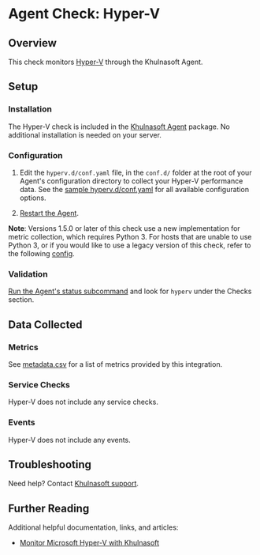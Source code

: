 # Agent Check: Hyper-V

## Overview

This check monitors [Hyper-V][1] through the Khulnasoft Agent.

## Setup

### Installation

The Hyper-V check is included in the [Khulnasoft Agent][2] package. No additional installation is needed on your server.

### Configuration

1. Edit the `hyperv.d/conf.yaml` file, in the `conf.d/` folder at the root of your Agent's configuration directory to collect your Hyper-V performance data. See the [sample hyperv.d/conf.yaml][3] for all available configuration options.

2. [Restart the Agent][4].

**Note**: Versions 1.5.0 or later of this check use a new implementation for metric collection, which requires Python 3. For hosts that are unable to use Python 3, or if you would like to use a legacy version of this check, refer to the following [config][9].

### Validation

[Run the Agent's status subcommand][5] and look for `hyperv` under the Checks section.

## Data Collected

### Metrics

See [metadata.csv][6] for a list of metrics provided by this integration.

### Service Checks

Hyper-V does not include any service checks.

### Events

Hyper-V does not include any events.

## Troubleshooting

Need help? Contact [Khulnasoft support][7].

## Further Reading

Additional helpful documentation, links, and articles:

- [Monitor Microsoft Hyper-V with Khulnasoft][8]

[1]: https://docs.microsoft.com/en-us/windows-server/virtualization/hyper-v/hyper-v-on-windows-server
[2]: https://app.khulnasoft.com/account/settings/agent/latest
[3]: https://github.com/KhulnaSoft/integrations-core/blob/master/hyperv/khulnasoft_checks/hyperv/data/conf.yaml.example
[4]: https://docs.khulnasoft.com/agent/guide/agent-commands/#start-stop-and-restart-the-agent
[5]: https://docs.khulnasoft.com/agent/guide/agent-commands/#agent-status-and-information
[6]: https://github.com/KhulnaSoft/integrations-core/blob/master/hyperv/metadata.csv
[7]: https://docs.khulnasoft.com/help/
[8]: https://www.khulnasoft.com/blog/monitor-microsoft-hyperv-with-khulnasoft
[9]: https://github.com/KhulnaSoft/integrations-core/blob/7.33.x/hyperv/khulnasoft_checks/hyperv/data/conf.yaml.example

